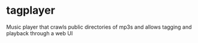 tagplayer
=========

Music player that crawls public directories of mp3s and allows tagging and playback through a web UI